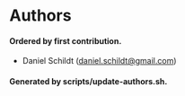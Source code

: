 # Authors

#### Ordered by first contribution.

- Daniel Schildt (daniel.schildt@gmail.com)


#### Generated by scripts/update-authors.sh.
